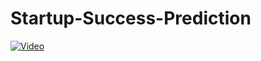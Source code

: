 # Startup-Success-Prediction

[![Video](http://img.youtube.com/vi/-pdYK9Xg8Jw/0.jpg)](http://www.youtube.com/watch?v=-pdYK9Xg8Jw)
